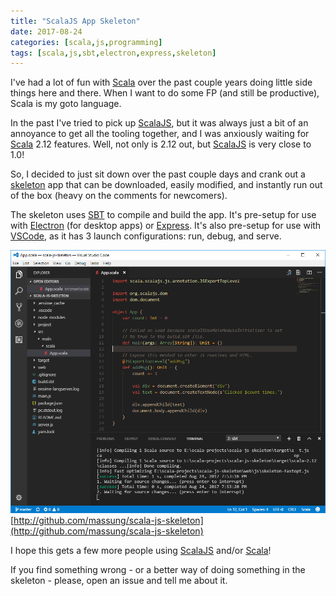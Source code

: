 ```yaml
---
title: "ScalaJS App Skeleton"
date: 2017-08-24
categories: [scala,js,programming]
tags: [scala,js,sbt,electron,express,skeleton]
---
```

I've had a lot of fun with [Scala][scala] over the past couple years doing little side things here and there. When I want to do some FP (and still be productive), Scala is my goto language.

In the past I've tried to pick up [ScalaJS][scalajs], but it was always just a bit of an annoyance to get all the tooling together, and I was anxiously waiting for [Scala][scala] 2.12 features. Well, not only is 2.12 out, but [ScalaJS][scalajs] is very close to 1.0!

So, I decided to just sit down over the past couple days and crank out a [skeleton](http://github.com/massung/scala-js-skeleton) app that can be downloaded, easily modified, and instantly run out of the box (heavy on the comments for newcomers).

The skeleton uses [SBT][sbt] to compile and build the app. It's pre-setup for use with [Electron][electron] (for desktop apps) or [Express][express]. It's also pre-setup for use with [VSCode][vscode], as it has 3 launch configurations: run, debug, and serve.

![skeleton](/_posts/images/scala-js-skeleton.png)
[http://github.com/massung/scala-js-skeleton](http://github.com/massung/scala-js-skeleton)

I hope this gets a few more people using [ScalaJS][scalajs] and/or [Scala][scala]!

If you find something wrong - or a better way of doing something in the skeleton - please, open an issue and tell me about it.

[scala]:        http://www.scala.org
[scalajs]:      http://www.scala-js.org
[nodejs]:       https://nodejs.org
[electron]:     https://electron.atom.io
[express]:      http://expressjs.com
[sbt]:          http://www.scala-sbt.org
[vscode]:       https://code.visualstudio.com